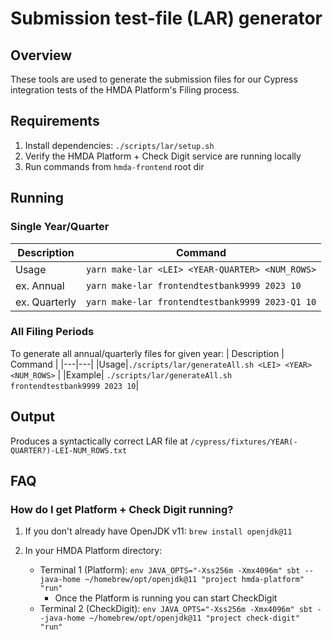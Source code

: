 # Submission test-file (LAR) generator

## Overview

These tools are used to generate the submission files for our Cypress integration tests of the HMDA Platform's Filing process.

## Requirements
1. Install dependencies: `./scripts/lar/setup.sh`
2. Verify the HMDA Platform + Check Digit service are running locally
3. Run commands from `hmda-frontend` root dir

## Running

### Single Year/Quarter
| Description | Command |
|---|---|
|Usage|`yarn make-lar <LEI> <YEAR-QUARTER> <NUM_ROWS>`|
|ex. Annual |`yarn make-lar frontendtestbank9999 2023 10`|
|ex. Quarterly |`yarn make-lar frontendtestbank9999 2023-Q1 10`|
 
### All Filing Periods
To generate all annual/quarterly files for given year: 
| Description | Command |
|---|---|
|Usage|`./scripts/lar/generateAll.sh <LEI> <YEAR> <NUM_ROWS>` |
|Example| `./scripts/lar/generateAll.sh frontendtestbank9999 2023 10`|

## Output

Produces a syntactically correct LAR file at `/cypress/fixtures/YEAR(-QUARTER?)-LEI-NUM_ROWS.txt`

## FAQ

### How do I get Platform + Check Digit running?

1. If you don't already have OpenJDK v11: `brew install openjdk@11`

2. In your HMDA Platform directory:
   - Terminal 1 (Platform): `env JAVA_OPTS="-Xss256m -Xmx4096m" sbt --java-home ~/homebrew/opt/openjdk@11 "project hmda-platform" "run"`
     - Once the Platform is running you can start CheckDigit
   - Terminal 2 (CheckDigit): `env JAVA_OPTS="-Xss256m -Xmx4096m" sbt --java-home ~/homebrew/opt/openjdk@11 "project check-digit" "run"`
